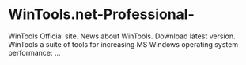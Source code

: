 # WinTools.net-Professional-
WinTools Official site. News about WinTools. Download latest version. WinTools a suite of tools for increasing MS Windows operating system performance: ...
